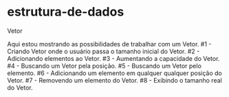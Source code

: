 # estrutura-de-dados
Vetor

Aqui estou mostrando as possibilidades de trabalhar com um Vetor.
#1 - Criando Vetor onde o usuário passa o tamanho inicial do Vetor.
#2 - Adicionando elementos ao Vetor.
#3 - Aumentando a capacidade do Vetor.
#4 - Buscando um Vetor pela posição.
#5 - Buscando um Vetor pelo elemento.
#6 - Adicionando um elemento em qualquer qualquer posição do Vetor.
#7 - Removendo um elemento do Vetor.
#8 - Exibindo o tamanho real do Vetor.
